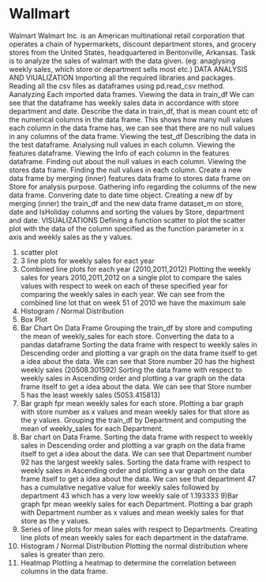 # Wallmart
Walmart
Walmart Inc. is an American multinational retail corporation that operates a chain of hypermarkets, discount department stores, and grocery stores from the United States, headquartered in Bentonville, Arkansas.
Task is to analyze the sales of walmart with the data given. (eg: anaglysing weekly sales, which store or department sells most etc.)
DATA ANALYSIS AND VIUALIZATION
Importing all the required libraries and packages.
Reading all the csv files as dataframes using pd.read_csv method.
Aanalyzing Each imported data frames.
Viewing the data in train_df
We can see that the dataframe has weekly sales data in accordance with store department and date.
Describe the data in train_df, that is mean count etc of the numerical columns in the data frame.
This shows how many null values each column in the data frame has, we can see that there are no null values in any columns of the data frame.
Viewing the test_df
Describing the data in the test dataframe.
Analysing null values in each column.
Viewing the features dataframe.
Viewing the Info of each column in the features dataframe.
Finding out about the null values in each column.
Viewing the stores data frame.
Finding the null values in each column.
Create a new data frame by merging (inner) features data frame to stores data frame on Store for analysis purpose.
Gathering info regarding the columns of the new data frame.
Convering date to date time object.
Creating a new df by merging (inner) the train_df and the new data frame dataset_m on store, date and IsHoliday columns and sorting the values by Store, department and date.
VISUALIZATIONS
Defining a function scatter to plot the scatter plot with the data of the column specified as the function parameter in x axis and weekly sales as the y values.
1) scatter plot
2) 3 line plots for weekly sales for eact year
3) Combined line plots for each year (2010,2011,2012)
Plotting the weekly sales for years 2010,2011,2012 on a single plot to compare the sales values with respect to week on each of these specified year for comparing the weekly sales in each year.
We can see from the combined line lot that on week 51 of 2010 we have the maximum sale
4) Histogram / Normal Distribution
5) Box Plot
6) Bar Chart On Data Frame
Grouping the train_df by store and computing the mean of weekly_sales for each store.
Converting the data to a pandas dataframe
Sorting the data frame with respect to weekly sales in Descending order and plotting a var graph on the data frame itself to get a idea about the data.
We can see that Store number 20 has the highest weekly sales (20508.301592)
Sorting the data frame with respect to weekly sales in Ascending order and plotting a var graph on the data frame itself to get a idea about the data.
We can see that Store number 5 has the least weekly sales (5053.415813)
7) Bar graph fpr mean weekly sales for each store.
Plotting a bar graph with store number as x values and mean weekly sales for that store as the y values.
Grouping the train_df by Department and computing the mean of weekly_sales for each Department.
8) Bar chart on Data Frame.
Sorting the data frame with respect to weekly sales in Descending order and plotting a var graph on the data frame itself to get a idea about the data.
We can see that Department number 92 has the largest weekly sales.
Sorting the data frame with respect to weekly sales in Ascending order and plotting a var graph on the data frame itself to get a idea about the data.
We can see that department 47 has a cumulative negative value for weekly sales followed by department 43 which has a very low weekly sale of 1.193333
9)Bar graph fpr mean weekly sales for each Department.
Plotting a bar graph with Department number as x values and mean weekly sales for that store as the y values.
10) Series of line plots for mean sales with respect to Departments.
Creating line plots of mean weekly sales for each department in the dataframe.
11) Histogram / Normal Distribution
Plotting the normal distribution where sales is greater than zero.
12) Heatmap
Plotting a heatmap to determine the correlation between columns in the data frame.
